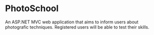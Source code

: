 PhotoSchool
===========

An ASP.NET MVC web application that aims to inform users about photografic techniques. Registered users will be able to test their skills.
